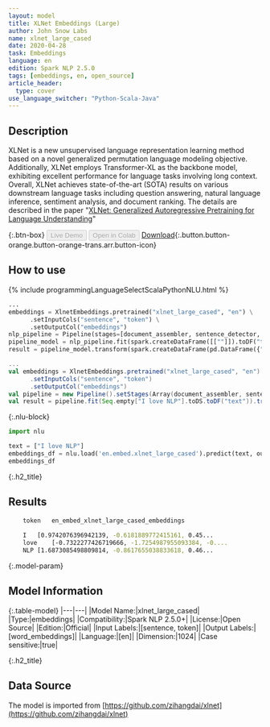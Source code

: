 ```yaml
---
layout: model
title: XLNet Embeddings (Large)
author: John Snow Labs
name: xlnet_large_cased
date: 2020-04-28
task: Embeddings
language: en
edition: Spark NLP 2.5.0
tags: [embeddings, en, open_source]
article_header:
  type: cover
use_language_switcher: "Python-Scala-Java"
---
```


## Description
XLNet is a new unsupervised language representation learning method based on a novel generalized permutation language modeling objective. Additionally, XLNet employs Transformer-XL as the backbone model, exhibiting excellent performance for language tasks involving long context. Overall, XLNet achieves state-of-the-art (SOTA) results on various downstream language tasks including question answering, natural language inference, sentiment analysis, and document ranking. The details are described in the paper "[​XLNet: Generalized Autoregressive Pretraining for Language Understanding](https://arxiv.org/abs/1906.08237)"

{:.btn-box}
<button class="button button-orange" disabled>Live Demo</button>
<button class="button button-orange" disabled>Open in Colab</button>
[Download](https://s3.amazonaws.com/auxdata.johnsnowlabs.com/public/models/xlnet_large_cased_en_2.5.0_2.4_1588074397954.zip){:.button.button-orange.button-orange-trans.arr.button-icon}

## How to use

<div class="tabs-box" markdown="1">

{% include programmingLanguageSelectScalaPythonNLU.html %}

```python
...
embeddings = XlnetEmbeddings.pretrained("xlnet_large_cased", "en") \
      .setInputCols("sentence", "token") \
      .setOutputCol("embeddings")
nlp_pipeline = Pipeline(stages=[document_assembler, sentence_detector, tokenizer, embeddings])
pipeline_model = nlp_pipeline.fit(spark.createDataFrame([[""]]).toDF("text"))
result = pipeline_model.transform(spark.createDataFrame(pd.DataFrame({"text": ["I love NLP"]})))
```

```scala
...
val embeddings = XlnetEmbeddings.pretrained("xlnet_large_cased", "en")
      .setInputCols("sentence", "token")
      .setOutputCol("embeddings")
val pipeline = new Pipeline().setStages(Array(document_assembler, sentence_detector, tokenizer, embeddings))
val result = pipeline.fit(Seq.empty["I love NLP"].toDS.toDF("text")).transform(data)
```

{:.nlu-block}
```python
import nlu

text = ["I love NLP"]
embeddings_df = nlu.load('en.embed.xlnet_large_cased').predict(text, output_level='token')
embeddings_df
```
</div>

{:.h2_title}
## Results
```bash
	token	en_embed_xlnet_large_cased_embeddings
	
	I	[0.9742076396942139, -0.6181889772415161, 0.45...
	love	[-0.7322277426719666, -1.7254987955093384, -0....
	NLP	[1.6873085498809814, -0.8617655038833618, 0.46...
```

{:.model-param}
## Model Information

{:.table-model}
|---|---|
|Model Name:|xlnet_large_cased|
|Type:|embeddings|
|Compatibility:|Spark NLP 2.5.0+|
|License:|Open Source|
|Edition:|Official|
|Input Labels:|[sentence, token]|
|Output Labels:|[word_embeddings]|
|Language:|[en]|
|Dimension:|1024|
|Case sensitive:|true|

{:.h2_title}
## Data Source
The model is imported from [https://github.com/zihangdai/xlnet](https://github.com/zihangdai/xlnet)